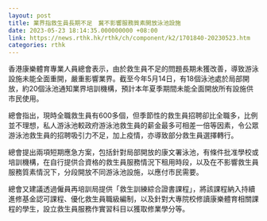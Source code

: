 ```yaml
---
layout: post
title: 業界指救生員長期不足　冀不影響服務質素開放泳池設施
date: 2023-05-23 18:14:35.000000000 +08:00
link: https://news.rthk.hk/rthk/ch/component/k2/1701840-20230523.htm
categories: rthk
---
```


香港康樂體育專業人員總會表示，由於救生員不足的問題長期未獲改善，導致游泳設施未能全面重開，嚴重影響業界。截至今年5月14日，有18個泳池處於局部開放，約20個泳池通知業界培訓機構，預計本年夏季期間未能全面開放所有設施供市民使用。

總會指出，現時全職救生員有600多個，但季節性的救生員招聘卻比全職多，比例並不理想，私人游泳池較政府游泳池救生員的薪金最多可相差一倍等因素，令公眾游泳池救生員的招聘吸引力不足，加上疫情，亦導致部分救生員選擇轉行。

總會提出兩項短期應急方案，包括針對局部開放的康文署泳池，有條件批准學校或培訓機構，在自行提供合資格的救生員服務情況下租用時段，以及在不影響救生員服務質素情況下，分段開放不同游泳池設施，以應付市民需要。

總會又建議透過僱員再培訓局提供「救生訓練綜合證書課程」，將該課程納入持續進修基金認可課程、優化救生員職級編制，以及針對大專院校修讀康樂體育相關課程的學生，設立救生員服務作實習科目以獲取修業學分等。
